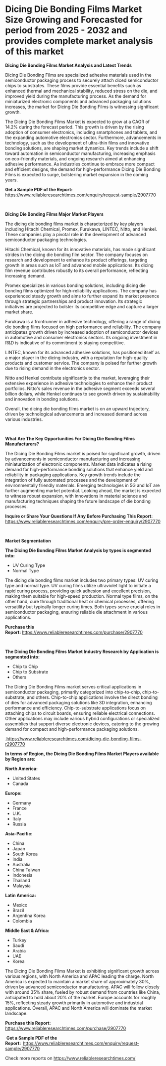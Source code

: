 <p><h1>Dicing Die Bonding Films Market Size Growing and Forecasted for period from 2025 - 2032 and provides complete market analysis of this market</h1></p><p><strong>Dicing Die Bonding Films Market Analysis and Latest Trends</strong></p>
<p><p>Dicing Die Bonding Films are specialized adhesive materials used in the semiconductor packaging process to securely attach diced semiconductor chips to substrates. These films provide essential benefits such as enhanced thermal and mechanical stability, reduced stress on the die, and improved yield during the manufacturing process. As the demand for miniaturized electronic components and advanced packaging solutions increases, the market for Dicing Die Bonding Films is witnessing significant growth.</p><p>The Dicing Die Bonding Films Market is expected to grow at a CAGR of 14.2% during the forecast period. This growth is driven by the rising adoption of consumer electronics, including smartphones and tablets, and the expanding automotive electronics sector. Furthermore, advancements in technology, such as the development of ultra-thin films and innovative bonding solutions, are shaping market dynamics. Key trends include a shift toward automation in semiconductor manufacturing, increasing emphasis on eco-friendly materials, and ongoing research aimed at enhancing adhesive performance. As industries continue to embrace more compact and efficient designs, the demand for high-performance Dicing Die Bonding Films is expected to surge, bolstering market expansion in the coming years.</p></p>
<p><strong>Get a Sample PDF of the Report:&nbsp;</strong> <a href="https://www.reliableresearchtimes.com/enquiry/request-sample/2907770?utm_campaign=2627&utm_medium=2&utm_source=Github&utm_content=ia&utm_term=12032025&utm_id=dicing-die-bonding-films">https://www.reliableresearchtimes.com/enquiry/request-sample/2907770</a></p>
<p>&nbsp;</p>
<p><strong>Dicing Die Bonding Films Major Market Players</strong></p>
<p><p>The dicing die bonding films market is characterized by key players including Hitachi Chemical, Promex, Furukawa, LINTEC, Nitto, and Henkel. These companies play a pivotal role in the development of advanced semiconductor packaging technologies.</p><p>Hitachi Chemical, known for its innovative materials, has made significant strides in the dicing die bonding film sector. The company focuses on research and development to enhance its product offerings, targeting growth in areas such as IoT and advanced mobile applications. Its dicing film revenue contributes robustly to its overall performance, reflecting increasing demand.</p><p>Promex specializes in various bonding solutions, including dicing die bonding films optimized for high-reliability applications. The company has experienced steady growth and aims to further expand its market presence through strategic partnerships and product innovation. Its strategic initiatives are projected to bolster its competitive edge and capture a larger market share.</p><p>Furukawa is a frontrunner in adhesive technology, offering a range of dicing die bonding films focused on high performance and reliability. The company anticipates growth driven by increased adoption of semiconductor devices in automotive and consumer electronics sectors. Its ongoing investment in R&D is indicative of its commitment to staying competitive.</p><p>LINTEC, known for its advanced adhesive solutions, has positioned itself as a major player in the dicing industry, with a reputation for high-quality products and customer service. The company is poised for further growth due to rising demand in the electronics sector.</p><p>Nitto and Henkel contribute significantly to the market, leveraging their extensive experience in adhesive technologies to enhance their product portfolios. Nitto's sales revenue in the adhesive segment exceeds several billion dollars, while Henkel continues to see growth driven by sustainability and innovation in bonding solutions.</p><p>Overall, the dicing die bonding films market is on an upward trajectory, driven by technological advancements and increased demand across various industries.</p></p>
<p>&nbsp;</p>
<p><strong>What Are The Key Opportunities For Dicing Die Bonding Films Manufacturers?</strong></p>
<p><p>The Dicing Die Bonding Films market is poised for significant growth, driven by advancements in semiconductor manufacturing and increasing miniaturization of electronic components. Market data indicates a rising demand for high-performance bonding solutions that enhance yield and reliability in packaging applications. Key growth trends include the integration of fully automated processes and the development of environmentally friendly materials. Emerging technologies in 5G and IoT are further augmenting market potential. Looking ahead, the market is expected to witness robust expansion, with innovations in material science and manufacturing techniques shaping the future landscape of die bonding processes.</p></p>
<p><strong>Inquire or Share Your Questions If Any Before Purchasing This Report:</strong> <a href="https://www.reliableresearchtimes.com/enquiry/pre-order-enquiry/2907770?utm_campaign=2627&utm_medium=2&utm_source=Github&utm_content=ia&utm_term=12032025&utm_id=dicing-die-bonding-films">https://www.reliableresearchtimes.com/enquiry/pre-order-enquiry/2907770</a></p>
<p>&nbsp;</p>
<p><strong>Market Segmentation</strong></p>
<p><strong>The Dicing Die Bonding Films Market Analysis by types is segmented into:</strong></p>
<p><ul><li>UV Curing Type</li><li>Normal Type</li></ul></p>
<p><p>The dicing die bonding films market includes two primary types: UV curing type and normal type. UV curing films utilize ultraviolet light to initiate a rapid curing process, providing quick adhesion and excellent precision, making them suitable for high-speed production. Normal type films, on the other hand, cure through traditional heat or chemical processes, offering versatility but typically longer curing times. Both types serve crucial roles in semiconductor packaging, ensuring reliable die attachment in various applications.</p></p>
<p><strong>Purchase this Report:&nbsp;</strong><a href="https://www.reliableresearchtimes.com/purchase/2907770?utm_campaign=2627&utm_medium=2&utm_source=Github&utm_content=ia&utm_term=12032025&utm_id=dicing-die-bonding-films">https://www.reliableresearchtimes.com/purchase/2907770</a></p>
<p>&nbsp;</p>
<p><strong>The Dicing Die Bonding Films Market Industry Research by Application is segmented into:</strong></p>
<p><ul><li>Chip to Chip</li><li>Chip to Substrate</li><li>Others</li></ul></p>
<p><p>The Dicing Die Bonding Films market serves critical applications in semiconductor packaging, primarily categorized into chip-to-chip, chip-to-substrate, and others. Chip-to-chip applications involve the direct bonding of dies for advanced packaging solutions like 3D integration, enhancing performance and efficiency. Chip-to-substrate applications focus on attaching chips to circuit boards, ensuring reliable electrical connections. Other applications may include various hybrid configurations or specialized assemblies that support diverse electronic devices, catering to the growing demand for compact and high-performance packaging solutions.</p></p>
<p><a href="https://www.reliableresearchtimes.com/dicing-die-bonding-films-r2907770?utm_campaign=2627&utm_medium=2&utm_source=Github&utm_content=ia&utm_term=12032025&utm_id=dicing-die-bonding-films">&nbsp;https://www.reliableresearchtimes.com/dicing-die-bonding-films-r2907770</a></p>
<p><strong>In terms of Region, the Dicing Die Bonding Films Market Players available by Region are:</strong></p>
<p>
    <p> <strong> North America: </strong>
        <ul>
            <li>United States</li>
            <li>Canada</li>
        </ul>
        </p> 
    <p> <strong> Europe: </strong>
        <ul>
            <li>Germany</li>
            <li>France</li>
            <li>U.K.</li>
            <li>Italy</li>
            <li>Russia</li>
        </ul>
        </p> 
    <p> <strong> Asia-Pacific: </strong>
        <ul>
            <li>China</li>
            <li>Japan</li>
            <li>South Korea</li>
            <li>India</li>
            <li>Australia</li>
            <li>China Taiwan</li>
            <li>Indonesia</li>
            <li>Thailand</li>
            <li>Malaysia</li>
        </ul>
        </p> 
    <p> <strong> Latin America: </strong>
        <ul>
            <li>Mexico</li>
            <li>Brazil</li>
            <li>Argentina Korea</li>
            <li>Colombia</li>
        </ul>
        </p> 
    <p> <strong> Middle East & Africa: </strong>
        <ul>
            <li>Turkey</li>
            <li>Saudi</li>
            <li>Arabia</li>
            <li>UAE</li>
            <li>Korea</li>
        </ul>
    </p>
    </p>
<p><p>The Dicing Die Bonding Films Market is exhibiting significant growth across various regions, with North America and APAC leading the charge. North America is expected to maintain a market share of approximately 30%, driven by advanced semiconductor manufacturing. APAC will follow closely with around 35% share, fueled by robust demand from countries like China, anticipated to hold about 20% of the market. Europe accounts for roughly 15%, reflecting steady growth primarily in automotive and industrial applications. Overall, APAC and North America will dominate the market landscape.</p></p>
<p><strong>Purchase this Report: </strong><a href="https://www.reliableresearchtimes.com/purchase/2907770?utm_campaign=2627&utm_medium=2&utm_source=Github&utm_content=ia&utm_term=12032025&utm_id=dicing-die-bonding-films">https://www.reliableresearchtimes.com/purchase/2907770</a></p>
<p>&nbsp;<strong>Get a Sample PDF of the Report:&nbsp;&nbsp;</strong><a href="https://www.reliableresearchtimes.com/enquiry/request-sample/2907770?utm_campaign=2627&utm_medium=2&utm_source=Github&utm_content=ia&utm_term=12032025&utm_id=dicing-die-bonding-films">https://www.reliableresearchtimes.com/enquiry/request-sample/2907770</a></p>
<p><strong></strong></p>
<p>Check more reports on <a href="https://www.reliableresearchtimes.com/?utm_campaign=2627&utm_medium=2&utm_source=Github&utm_content=ia&utm_term=12032025&utm_id=dicing-die-bonding-films">https://www.reliableresearchtimes.com/</a></p>
